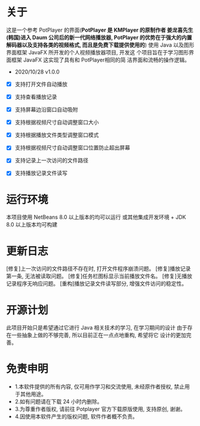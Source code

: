 
# 关于
这是一个参考 PotPlayer 的界面(**PotPlayer 是 KMPlayer 的原制作者
姜龙喜先生(韩国)进入 Daum 公司后的新一代网络播放器, PotPlayer
的优势在于强大的内置解码器以及支持各类的视频格式, 而且是免费下载提供使用的**) 
使用 Java 以及图形界面框架 JavaFX 所开发的个人视频播放器项目, 开发这
个项目旨在于学习图形界面框架 JavaFX 这实现了具有和 PotPlayer相同的简
洁界面和流畅的操作逻辑。

- 2020/10/28 v1.0.0
- [x] 支持打开文件自动播放
- [x] 支持查看播放记录
- [x] 支持屏幕边沿窗口自动吸附
- [x] 支持根据视频尺寸自动调整窗口大小
- [x] 支持根据播放文件类型调整窗口模式
- [x] 支持根据视频尺寸自动调整窗口位置防止超出屏幕
- [x] 支持记录上一次访问的文件路径
- [x] 支持播放记录文件读写


# 运行环境
本项目使用 NetBeans 8.0 以上版本的均可以运行
或其他集成开发环境 + JDK 8.0 以上版本均可构建


# 更新日志
[修复]上一次访问的文件路径不存在时, 打开文件程序崩溃问题。
[修复]播放记录第一条, 无法被读取问题。
[修复]任务栏图标显示当前播放文件名。
[修复]无播放记录程序无响应问题。
[重构]播放记录文件读写部分, 增强文件访问的稳定性。


# 开源计划
此项目开始只是希望通过它进行 Java 相关技术的学习, 在学习期间的设计
由于存在一些抽象上做的不够完善, 所以目前正在一点点地重构, 希望将它
设计的更加完善。


# 免责申明
- 1.本软件提供的所有内容, 仅可用作学习和交流使用, 未经原作者授权, 禁止用于其他用途。
- 2.如有问题请在下载 24 小时内删除。
- 3.为尊重作者版权, 请前往 Potplayer 官方下载原版使用, 支持原创, 谢谢。
- 4.因使用本软件产生的版权问题, 软件作者概不负责。
